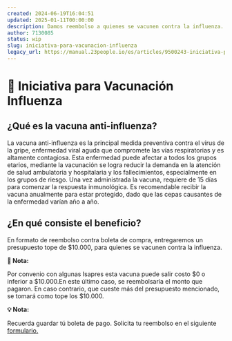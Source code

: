 ```yaml
---
created: 2024-06-19T16:04:51
updated: 2025-01-11T00:00:00
description: Damos reembolso a quienes se vacunen contra la influenza.
author: 7130085
status: wip
slug: iniciativa-para-vacunacion-influenza
legacy_url: https://manual.23people.io/es/articles/9500243-iniciativa-para-vacunacion-influenza
---
```


# 💉 Iniciativa para Vacunación Influenza

## ¿Qué es la vacuna anti-influenza?

La vacuna anti-influenza es la principal medida preventiva contra el virus de
la gripe, enfermedad viral aguda que compromete las vías respiratorias y es
altamente contagiosa. Esta enfermedad puede afectar a todos los grupos
etarios, mediante la vacunación se logra reducir la demanda en la atención de
salud ambulatoria y hospitalaria y los fallecimientos, especialmente en los
grupos de riesgo. Una vez administrada la vacuna, requiere de 15 días para
comenzar la respuesta inmunológica. Es recomendable recibir la vacuna
anualmente para estar protegido, dado que las cepas causantes de la enfermedad
varían año a año.

## ¿En qué consiste el beneficio?

En formato de reembolso contra boleta de compra, entregaremos un presupuesto
tope de $10.000, para quienes se vacunen contra la influenza.

**🚧 Nota:**

Por convenio con algunas Isapres esta vacuna puede salir costo $0 o inferior a
$10.000.En este último caso, se reembolsaría el monto que pagaron. En caso
contrario, que cueste más del presupuesto mencionado, se tomará como tope los
$10.000.

**💡 Nota:**

Recuerda guardar tú boleta de pago. Solicita tu reembolso en el siguiente
[formulario.](https://23people.typeform.com/VacunaInfluenza)
